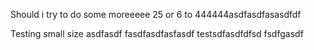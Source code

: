 Should i try to do some moreeeee
25 or 6 to 444444asdfasdfasasdfdf

Testing small size
asdfasdf
fasdfasdfasfasdf
testsdfasdfdfsd
fsdfgasdf